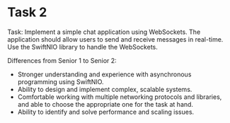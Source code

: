 # Task 2

Task: Implement a simple chat application using WebSockets. The application
should allow users to send and receive messages in real-time. Use the SwiftNIO
library to handle the WebSockets.

Differences from Senior 1 to Senior 2:

-   Stronger understanding and experience with asynchronous programming using
    SwiftNIO.
-   Ability to design and implement complex, scalable systems.
-   Comfortable working with multiple networking protocols and libraries, and
    able to choose the appropriate one for the task at hand.
-   Ability to identify and solve performance and scaling issues.
